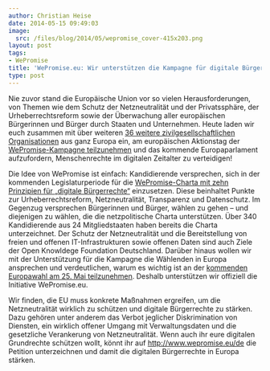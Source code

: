 ```yaml
---
author: Christian Heise
date: 2014-05-15 09:49:03
image:
  src: /files/blog/2014/05/wepromise_cover-415x203.png
layout: post
tags:
- WePromise
title: 'WePromise.eu: Wir unterstützen die Kampagne für digitale Bürgerrechte zur Europawahl'
type: post
---
```


Nie zuvor stand die Europäische Union vor so vielen Herausforderungen, von Themen wie dem Schutz der Netzneutralität und der Privatssphäre, der Urheberrechtsreform sowie der Überwachung aller europäischen Bürgerinnen und Bürger durch Staaten und Unternehmen. Heute laden wir euch zusammen mit über weiteren [36 weitere zivilgesellschaftlichen Organisationen](https://www.wepromise.eu/de/page/partner) aus ganz Europa ein, am europäischen Aktionstag der [WePromise-Kampagne teilzunehmen](https://www.wepromise.eu/de) und das kommende Europaparlament aufzufordern, Menschenrechte im digitalen Zeitalter zu verteidigen!

Die Idee von WePromise ist einfach: Kandidierende versprechen, sich in der kommenden Legislaturperiode für die [WePromise-Charta mit zehn Prinzipien für „digitale Bürgerrechte“](https://www.wepromise.eu/de/page/charta) einzusetzen. Diese beinhaltet Punkte zur Urheberrechtsreform, Netzneutralität, Transparenz und Datenschutz. Im Gegenzug versprechen Bürgerinnen und Bürger, wählen zu gehen – und diejenigen zu wählen, die die netzpolitische Charta unterstützen. Über 340 Kandidierende aus 24 Mitgliedstaaten haben bereits die Charta unterzeichnet. Der Schutz der Netzneutralität und die Bereitstellung von freien und offenen IT-Infrastrukturen sowie offenen Daten sind auch Ziele der Open Knowldege Foundation Deutschland. Darüber hinaus wollen wir mit der Unterstützung für die Kampagne die Wählenden in Europa ansprechen und verdeutlichen, warum es wichtig ist an der [kommenden Europawahl am 25. Mai teilzunehmen](http://www.elections2014.eu/de/in-the-member-states/Germany/electoral-law). Deshalb unterstützen wir offiziell die Initiative WePromise.eu.

Wir finden, die EU muss konkrete Maßnahmen ergreifen, um die Netzneutralität wirklich zu schützen und digitale Bürgerrechte zu stärken. Dazu gehören unter anderem das Verbot jeglicher Diskrimination von Diensten, ein wirklich offener Umgang mit Verwaltungsdaten und die gesetzliche Verankerung von Netzneutralität. Wenn auch ihr eure digitalen Grundrechte schützen wollt, könnt ihr auf <http://www.wepromise.eu/de> die Petition unterzeichnen und damit die digitalen Bürgerrechte in Europa stärken.